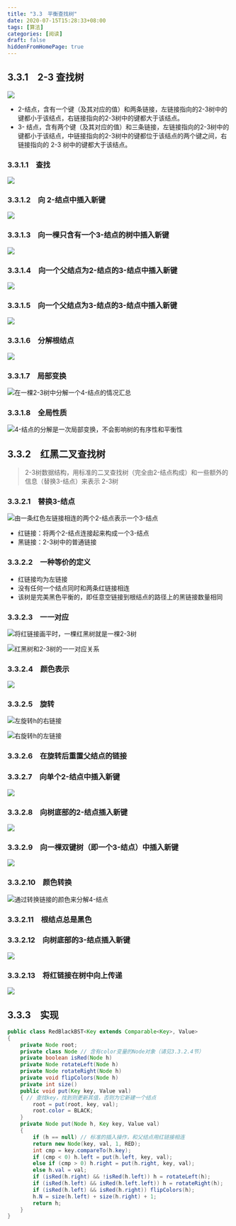 ```yaml
---
title: "3.3　平衡查找树"
date: 2020-07-15T15:28:33+08:00
tags: [算法]
categories: [阅读]
draft: false
hiddenFromHomePage: true
---
```


## 3.3.1　2-3 查找树
![](/images/read/algorithms/Image00546.gif)

- 2-结点，含有一个键（及其对应的值）和两条链接，左链接指向的2-3树中的键都小于该结点，右链接指向的2-3树中的键都大于该结点。
- 3- 结点，含有两个键（及其对应的值）和三条链接，左链接指向的2-3树中的键都小于该结点，中链接指向的2-3树中的键都位于该结点的两个键之间，右链接指向的 2-3 树中的键都大于该结点。

### 3.3.1.1　查找
![](/images/read/algorithms/Image00547.gif)
### 3.3.1.2　向 2-结点中插入新键
![](/images/read/algorithms/Image00548.gif)
### 3.3.1.3　向一棵只含有一个3-结点的树中插入新键
![](/images/read/algorithms/Image00549.gif)
### 3.3.1.4　向一个父结点为2-结点的3-结点中插入新键
![](/images/read/algorithms/Image00550.gif)
### 3.3.1.5　向一个父结点为3-结点的3-结点中插入新键
![](/images/read/algorithms/Image00551.gif)
### 3.3.1.6　分解根结点
![](/images/read/algorithms/Image00552.gif)
### 3.3.1.7　局部变换
![](/images/read/algorithms/Image00553.jpg "在一棵2-3树中分解一个4-结点的情况汇总")
### 3.3.1.8　全局性质
![](/images/read/algorithms/Image00554.gif "4-结点的分解是一次局部变换，不会影响树的有序性和平衡性")
## 3.3.2　红黑二叉查找树
>2-3树数据结构，用标准的二叉查找树（完全由2-结点构成）和一些额外的信息（替换3-结点）来表示 2-3树
### 3.3.2.1　替换3-结点
![](/images/read/algorithms/Image00558.gif "由一条红色左链接相连的两个2-结点表示一个3-结点")

- 红链接：将两个2-结点连接起来构成一个3-结点
- 黑链接：2-3树中的普通链接

### 3.3.2.2　一种等价的定义
- 红链接均为左链接
- 没有任何一个结点同时和两条红链接相连
- 该树是完美黑色平衡的，即任意空链接到根结点的路径上的黑链接数量相同

### 3.3.2.3　一一对应
![](/images/read/algorithms/Image00559.jpg "将红链接画平时，一棵红黑树就是一棵2-3树")

![](/images/read/algorithms/Image00560.jpg "红黑树和2-3树的一一对应关系")

### 3.3.2.4　颜色表示
![](/images/read/algorithms/Image00561.jpg)

### 3.3.2.5　旋转
![](/images/read/algorithms/Image00562.jpg "左旋转h的右链接")

![](/images/read/algorithms/Image00563.gif "右旋转h的左链接")

### 3.3.2.6　在旋转后重置父结点的链接

### 3.3.2.7　向单个2-结点中插入新键
![](/images/read/algorithms/Image00564.gif)
### 3.3.2.8　向树底部的2-结点插入新键
![](/images/read/algorithms/Image00565.gif)
### 3.3.2.9　向一棵双键树（即一个3-结点）中插入新键
![](/images/read/algorithms/Image00566.jpg)
### 3.3.2.10　颜色转换
![](/images/read/algorithms/Image00567.jpg "通过转换链接的颜色来分解4-结点")
### 3.3.2.11　根结点总是黑色
### 3.3.2.12　向树底部的3-结点插入新键
![](/images/read/algorithms/Image00568.jpg)
### 3.3.2.13　将红链接在树中向上传递
![](/images/read/algorithms/Image00569.jpg)

## 3.3.3　实现
```java 红黑树的插入算法
public class RedBlackBST<Key extends Comparable<Key>, Value>
{
    private Node root;
    private class Node // 含有color变量的Node对象（请见3.3.2.4节）
    private boolean isRed(Node h)
    private Node rotateLeft(Node h)
    private Node rotateRight(Node h)
    private void flipColors(Node h)
    private int size()
    public void put(Key key, Value val)
    { // 查找key，找到则更新其值，否则为它新建一个结点
        root = put(root, key, val);
        root.color = BLACK;
    }
    private Node put(Node h, Key key, Value val)
    {
        if (h == null) // 标准的插入操作，和父结点用红链接相连
        return new Node(key, val, 1, RED);
        int cmp = key.compareTo(h.key);
        if (cmp < 0) h.left = put(h.left, key, val);
        else if (cmp > 0) h.right = put(h.right, key, val);
        else h.val = val;
        if (isRed(h.right) && !isRed(h.left)) h = rotateLeft(h);
        if (isRed(h.left) && isRed(h.left.left)) h = rotateRight(h);
        if (isRed(h.left) && isRed(h.right)) flipColors(h);
        h.N = size(h.left) + size(h.right) + 1;
        return h;
    }
}
```